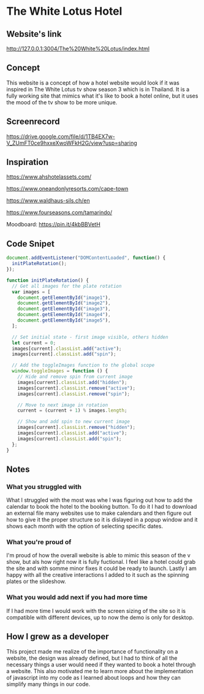 # The White Lotus Hotel
## Website's link
http://127.0.0.1:3004/The%20White%20Lotus/index.html
## Concept
This website is a concept of how a hotel website would look if it was inspired in The White Lotus tv show season 3 which is in Thailand. It is a fully working site that mimics what it's like to book a hotel online, but it uses the mood of the tv show to be more unique.

## Screenrecord
https://drive.google.com/file/d/1TB4EX7w-V_ZUmFT0ce9hxxeXwoWFkH2G/view?usp=sharing

## Inspiration
https://www.ahshotelassets.com/

https://www.oneandonlyresorts.com/cape-town

https://www.waldhaus-sils.ch/en

https://www.fourseasons.com/tamarindo/

Moodboard: https://pin.it/4kbBBVetH

## Code Snipet
```js
document.addEventListener("DOMContentLoaded", function() {
  initPlateRotation();
});

function initPlateRotation() {
  // Get all images for the plate rotation
  var images = [
    document.getElementById("image1"),
    document.getElementById("image2"),
    document.getElementById("image3"),
    document.getElementById("image4"),
    document.getElementById("image5"),
  ];

  // Set initial state - first image visible, others hidden
  let current = 0;
  images[current].classList.add("active");
  images[current].classList.add("spin");

  // Add the toggleImages function to the global scope
  window.toggleImages = function () {
    // Hide and remove spin from current image
    images[current].classList.add("hidden");
    images[current].classList.remove("active");
    images[current].classList.remove("spin");

    // Move to next image in rotation
    current = (current + 1) % images.length;

    // Show and add spin to new current image
    images[current].classList.remove("hidden");
    images[current].classList.add("active");
    images[current].classList.add("spin");
  };
}
```
## Notes
### What you struggled with
What I struggled with the most was whe I was figuring out how to add the calendar to book the hotel to the booking button. To do it I had to download an external file many websites use to make calendars and then figure out how to give it the proper structure so it is dislayed in a popup window and it shows each month with the option of selecting specific dates.
### What you're proud of
I'm proud of how the overall website is able to mimic this season of the v show, but als how right now it is fully fuctional. I feel like a hotel could grab the site and with somme minor fixes it could be ready to launch. Lastly I am happy with all the creative interactions I added to it such as the spinning plates or the slideshow.
### What you would add next if you had more time
If I had more time I would work with the screen sizing of the site so it is compatible with different devices, up to now the demo is only for desktop.

## How I grew as a developer
This project made me realize of the importance of functionality on a website, the design was already defined, but I had to think of all the necessary things a user would need if they wanted to book a hotel through a website. This also motivated me to learn more about the implementation of javascript into my code as I learned about loops and how they can simplify many things in our code.
